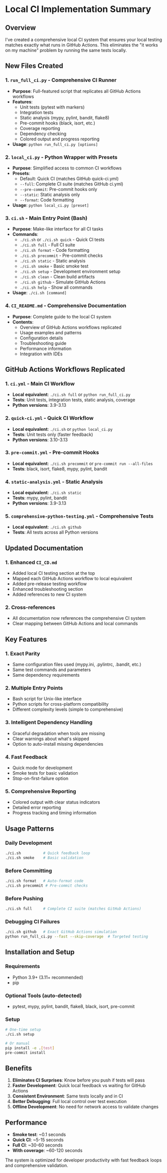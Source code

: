 # Local CI Implementation Summary

## Overview

I've created a comprehensive local CI system that ensures your local testing matches exactly what runs in GitHub Actions. This eliminates the "it works on my machine" problem by running the same tests locally.

## New Files Created

### 1. `run_full_ci.py` - Comprehensive CI Runner
- **Purpose**: Full-featured script that replicates all GitHub Actions workflows
- **Features**:
  - Unit tests (pytest with markers)
  - Integration tests
  - Static analysis (mypy, pylint, bandit, flake8)
  - Pre-commit hooks (black, isort, etc.)
  - Coverage reporting
  - Dependency checking
  - Colored output and progress reporting
- **Usage**: `python run_full_ci.py [options]`

### 2. `local_ci.py` - Python Wrapper with Presets
- **Purpose**: Simplified access to common CI workflows
- **Presets**:
  - Default: Quick CI (matches GitHub quick-ci.yml)
  - `--full`: Complete CI suite (matches GitHub ci.yml)
  - `--pre-commit`: Pre-commit hooks only
  - `--static`: Static analysis only
  - `--format`: Code formatting
- **Usage**: `python local_ci.py [preset]`

### 3. `ci.sh` - Main Entry Point (Bash)
- **Purpose**: Make-like interface for all CI tasks
- **Commands**:
  - `./ci.sh` or `./ci.sh quick` - Quick CI tests
  - `./ci.sh full` - Full CI suite
  - `./ci.sh format` - Code formatting
  - `./ci.sh precommit` - Pre-commit checks
  - `./ci.sh static` - Static analysis
  - `./ci.sh smoke` - Basic smoke test
  - `./ci.sh setup` - Development environment setup
  - `./ci.sh clean` - Clean build artifacts
  - `./ci.sh github` - Simulate GitHub Actions
  - `./ci.sh help` - Show all commands
- **Usage**: `./ci.sh [command]`

### 4. `CI_README.md` - Comprehensive Documentation
- **Purpose**: Complete guide to the local CI system
- **Contents**:
  - Overview of GitHub Actions workflows replicated
  - Usage examples and patterns
  - Configuration details
  - Troubleshooting guide
  - Performance information
  - Integration with IDEs

## GitHub Actions Workflows Replicated

### 1. `ci.yml` - Main CI Workflow
- **Local equivalent**: `./ci.sh full` or `python run_full_ci.py`
- **Tests**: Unit tests, integration tests, static analysis, coverage
- **Python versions**: 3.9-3.13

### 2. `quick-ci.yml` - Quick CI Workflow
- **Local equivalent**: `./ci.sh` or `python local_ci.py`
- **Tests**: Unit tests only (faster feedback)
- **Python versions**: 3.10-3.13

### 3. `pre-commit.yml` - Pre-commit Hooks
- **Local equivalent**: `./ci.sh precommit` or `pre-commit run --all-files`
- **Tests**: black, isort, flake8, mypy, pylint, bandit

### 4. `static-analysis.yml` - Static Analysis
- **Local equivalent**: `./ci.sh static`
- **Tests**: mypy, pylint, bandit
- **Python versions**: 3.9-3.13

### 5. `comprehensive-python-testing.yml` - Comprehensive Tests
- **Local equivalent**: `./ci.sh github`
- **Tests**: All tests across all Python versions

## Updated Documentation

### 1. Enhanced `CI_CD.md`
- Added local CI testing section at the top
- Mapped each GitHub Actions workflow to local equivalent
- Added pre-release testing workflow
- Enhanced troubleshooting section
- Added references to new CI system

### 2. Cross-references
- All documentation now references the comprehensive CI system
- Clear mapping between GitHub Actions and local commands

## Key Features

### 1. **Exact Parity**
- Same configuration files used (mypy.ini, .pylintrc, .bandit, etc.)
- Same test commands and parameters
- Same dependency requirements

### 2. **Multiple Entry Points**
- Bash script for Unix-like interface
- Python scripts for cross-platform compatibility
- Different complexity levels (simple to comprehensive)

### 3. **Intelligent Dependency Handling**
- Graceful degradation when tools are missing
- Clear warnings about what's skipped
- Option to auto-install missing dependencies

### 4. **Fast Feedback**
- Quick mode for development
- Smoke tests for basic validation
- Stop-on-first-failure option

### 5. **Comprehensive Reporting**
- Colored output with clear status indicators
- Detailed error reporting
- Progress tracking and timing information

## Usage Patterns

### Daily Development
```bash
./ci.sh          # Quick feedback loop
./ci.sh smoke    # Basic validation
```

### Before Committing
```bash
./ci.sh format   # Auto-format code
./ci.sh precommit # Pre-commit checks
```

### Before Pushing
```bash
./ci.sh full     # Complete CI suite (matches GitHub Actions)
```

### Debugging CI Failures
```bash
./ci.sh github   # Exact GitHub Actions simulation
python run_full_ci.py --fast --skip-coverage  # Targeted testing
```

## Installation and Setup

### Requirements
- Python 3.9+ (3.11+ recommended)
- pip

### Optional Tools (auto-detected)
- pytest, mypy, pylint, bandit, flake8, black, isort, pre-commit

### Setup
```bash
# One-time setup
./ci.sh setup

# Or manual
pip install -e .[test]
pre-commit install
```

## Benefits

1. **Eliminates CI Surprises**: Know before you push if tests will pass
2. **Faster Development**: Quick local feedback vs waiting for GitHub Actions
3. **Consistent Environment**: Same tests locally and in CI
4. **Better Debugging**: Full local control over test execution
5. **Offline Development**: No need for network access to validate changes

## Performance

- **Smoke test**: ~0.1 seconds
- **Quick CI**: ~5-15 seconds
- **Full CI**: ~30-60 seconds
- **With coverage**: ~60-120 seconds

The system is optimized for developer productivity with fast feedback loops and comprehensive validation.
